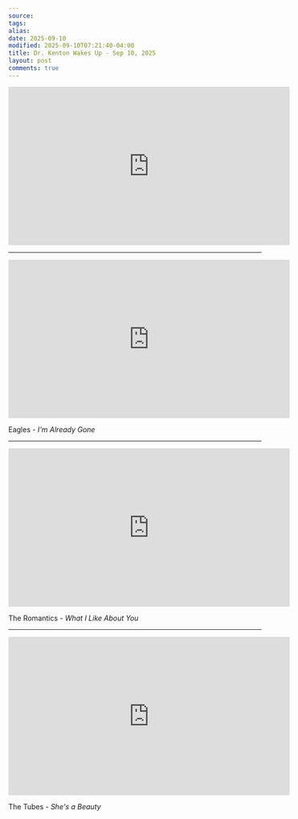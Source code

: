 ```yaml
---
source:
tags:
alias:
date: 2025-09-10
modified: 2025-09-10T07:21:40-04:00
title: Dr. Kenton Wakes Up - Sep 10, 2025
layout: post
comments: true
---
```


  

<iframe width="560" height="315" src="https://www.youtube.com/embed/cT8LVMdMgYw" title="YouTube video player" frameborder="0" allow="accelerometer; autoplay; clipboard-write; encrypted-media; gyroscope; picture-in-picture; web-share" allowfullscreen></iframe>

<!-- <img src="{{site.baseurl}}/images/[REPLACE]" width="560"> -->

---


<iframe width="560" height="315" src="https://www.youtube.com/embed/NkqUMG6uycM?si=BkIp8-PcsM1ucaWX" title="YouTube video player" frameborder="0" allow="accelerometer; autoplay; clipboard-write; encrypted-media; gyroscope; picture-in-picture; web-share" referrerpolicy="strict-origin-when-cross-origin" allowfullscreen></iframe>

Eagles - *I'm Already Gone*

---

<iframe width="560" height="315" src="https://www.youtube.com/embed/Rqnw5IfbZOU?si=tL4eQS1LQxz9aPtZ" title="YouTube video player" frameborder="0" allow="accelerometer; autoplay; clipboard-write; encrypted-media; gyroscope; picture-in-picture; web-share" referrerpolicy="strict-origin-when-cross-origin" allowfullscreen></iframe>

The Romantics - *What I Like About You*

---

<iframe width="560" height="315" src="https://www.youtube.com/embed/mQ_k_VG6Syc?si=OlESV2NbQ2ZoyS3r" title="YouTube video player" frameborder="0" allow="accelerometer; autoplay; clipboard-write; encrypted-media; gyroscope; picture-in-picture; web-share" referrerpolicy="strict-origin-when-cross-origin" allowfullscreen></iframe>

The Tubes - *She's a Beauty*